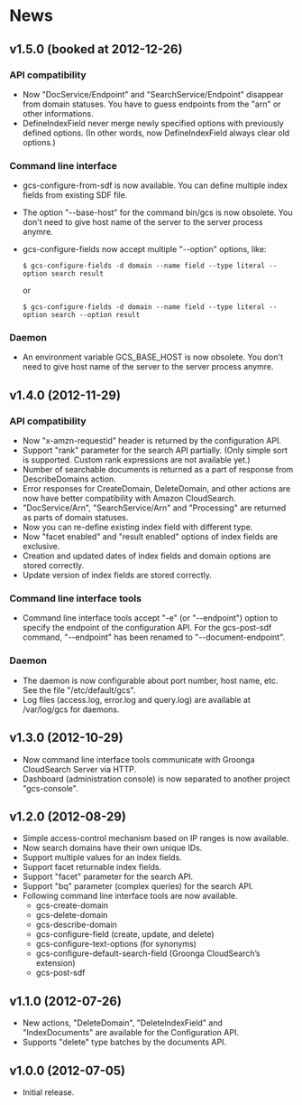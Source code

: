 # News

## v1.5.0 (booked at 2012-12-26)

### API compatibility

 * Now "DocService/Endpoint" and "SearchService/Endpoint" disappear from domain statuses.
   You have to guess endpoints from the "arn" or other informations.
 * DefineIndexField never merge newly specified options with previously defined options.
   (In other words, now DefineIndexField always clear old options.)

### Command line interface

 * gcs-configure-from-sdf is now available. You can define multiple index fields
   from existing SDF file.
 * The option "--base-host" for the command bin/gcs is now obsolete.
   You don't need to give host name of the server to the server process anymre.
 * gcs-configure-fields now accept multiple "--option" options, like:
   
       $ gcs-configure-fields -d domain --name field --type literal --option search result
   
   or
   
       $ gcs-configure-fields -d domain --name field --type literal --option search --option result

### Daemon

 * An environment variable GCS_BASE_HOST is now obsolete.
   You don't need to give host name of the server to the server process anymre.

## v1.4.0 (2012-11-29)

### API compatibility

 * Now "x-amzn-requestid" header is returned by the configuration API.
 * Support "rank" parameter for the search API partially. (Only simple sort is supported. Custom rank expressions are not available yet.)
 * Number of searchable documents is returned as a part of response from DescribeDomains action.
 * Error responses for CreateDomain, DeleteDomain, and other actions are now have better compatibility with Amazon CloudSearch.
 * "DocService/Arn", "SearchService/Arn" and "Processing" are returned as parts of domain statuses.
 * Now you can re-define existing index field with different type.
 * Now "facet enabled" and "result enabled" options of index fields are exclusive.
 * Creation and updated dates of index fields and domain options are stored correctly.
 * Update version of index fields are stored correctly.

### Command line interface tools

 * Command line interface tools accept "-e" (or "--endpoint") option to specify the endpoint of the configuration API. For the gcs-post-sdf command, "--endpoint" has been renamed to "--document-endpoint".

### Daemon

 * The daemon is now configurable about port number, host name, etc. See the file "/etc/default/gcs".
 * Log files (access.log, error.log and query.log) are available at /var/log/gcs for daemons.

## v1.3.0 (2012-10-29)

 * Now command line interface tools communicate with Groonga CloudSearch Server via HTTP.
 * Dashboard (administration console) is now separated to another project "gcs-console".

## v1.2.0 (2012-08-29)

 * Simple access-control mechanism based on IP ranges is now available.
 * Now search domains have their own unique IDs.
 * Support multiple values for an index fields.
 * Support facet returnable index fields.
 * Support "facet" parameter for the search API.
 * Support "bq" parameter (complex queries) for the search API.
 * Following command line interface tools are now available.
   * gcs-create-domain
   * gcs-delete-domain
   * gcs-describe-domain
   * gcs-configure-field (create, update, and delete)
   * gcs-configure-text-options (for synonyms)
   * gcs-configure-default-search-field (Groonga CloudSearch’s extension)
   * gcs-post-sdf

## v1.1.0 (2012-07-26)

 * New actions, "DeleteDomain", "DeleteIndexField" and "IndexDocuments" are available for the Configuration API.
 * Supports "delete" type batches by the documents API.

## v1.0.0 (2012-07-05)

 * Initial release.

